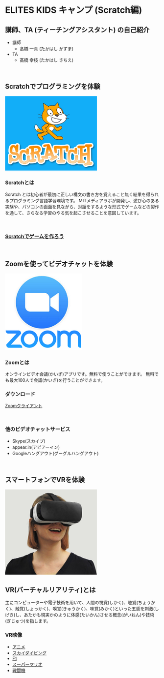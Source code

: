 # ELITES KIDS キャンプ (Scratch編)
## 講師、TA (ティーチングアシスタント) の自己紹介

  - 講師
    - 髙橋 一真 (たかはし かずま)
  - TA
    - 髙橋 幸枝 (たかはし さちえ)

<br>

## Scratchでプログラミングを体験

<img src="/img/scratch.jpg" width="300px">

### Scratchとは
Scratch とは初心者が最初に正しい構文の書き方を覚えること無く結果を得られるプログラミング言語学習環境です。
MITメディアラボが開発し、遊び心のある実験や、パソコンの画面を見ながら、対話をするような形式でゲームなどの製作を通して、さらなる学習のやる気を起こさせることを意図しています。  

<br>

### <a href="/scratch/resume.md">Scratchでゲームを作ろう</a>

<br>

## Zoomを使ってビデオチャットを体験

<img src="/img/zoom.png" width="250px">

### Zoomとは

オンラインビデオ会議(かいぎ)アプリです。無料で使うことができます。
無料でも最大100人で会議(かいぎ)を行うことができます。

### ダウンロード

<a href="https://zoom.us/download#client_4meeting">Zoomクライアント</a>

<br>

### 他のビデオチャットサービス

- Skype(スカイプ)
- appear.in(アピアーイン)
- Googleハングアウト(グーグルハングアウト)

<br>

## スマートフォンでVRを体験

<img src="/img/vr.jpg" width="300px">


## VR(バーチャルリアリティ)とは

主にコンピューターや電子技術を用いて、人間の視覚(しかく)、聴覚(ちょうかく)、触覚(しょっかく)、嗅覚(きゅうかく)、味覚(みかく)といった五感を刺激(しげき)し、あたかも現実かのように体感(たいかん)させる概念(がいねん)や技術(ぎじゅつ)を指します。


### VR映像

- <a href="https://youtu.be/IKJOOzfyDTc">アニメ</a>
- <a href="https://youtu.be/S5XXsRuMPIU">スカイダイビング</a>
- <a href="https://youtu.be/wfNvZwN87Hg">F1</a>
- <a href="https://youtu.be/6GP-jOHpscs">スーパーマリオ</a>
- <a href="https://youtu.be/NdZ02-Qenso">戦闘機</a>
